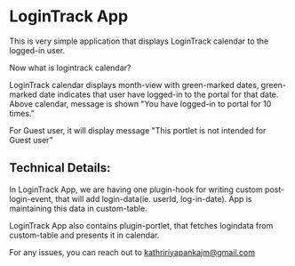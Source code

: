 LoginTrack App
==========
This is very simple application that displays LoginTrack calendar to the logged-in user.

Now what is logintrack calendar?

LoginTrack calendar displays month-view with green-marked dates, green-marked date indicates that user have logged-in to the
portal for that date. Above calendar, message is shown "You have logged-in to portal for 10 times."

For Guest user, it will display message "This portlet is not intended for Guest user"


Technical Details:
-----
In LoginTrack App, we are having one plugin-hook for writing custom post-login-event, 
that will add login-data(ie. userId, log-in-date). App is maintaining this data in custom-table.

LoginTrack App also contains plugin-portlet, that fetches logindata from custom-table and presents it in calendar.



For any issues, you can reach out to kathririyapankajm@gmail.com 
